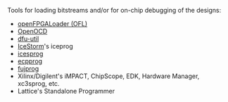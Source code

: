 Tools for loading bitstreams and/or for on-chip debugging of the designs:

- [openFPGALoader (OFL)](https://hdl.github.io/awesome/items/openfpgaloader)
- [OpenOCD](https://hdl.github.io/awesome/items/openocd/)
- [dfu-util](https://hdl.github.io/awesome/items/dfu-util)
- [IceStorm](https://hdl.github.io/awesome/items/icestorm/)'s iceprog
- [icesprog](https://hdl.github.io/awesome/items/icesprog)
- [ecpprog](https://hdl.github.io/awesome/items/ecpprog)
- [fujprog](https://hdl.github.io/awesome/items/fujprog)
- Xilinx/Digilent's iMPACT, ChipScope, EDK, Hardware Manager, xc3sprog, etc.
- Lattice's Standalone Programmer
